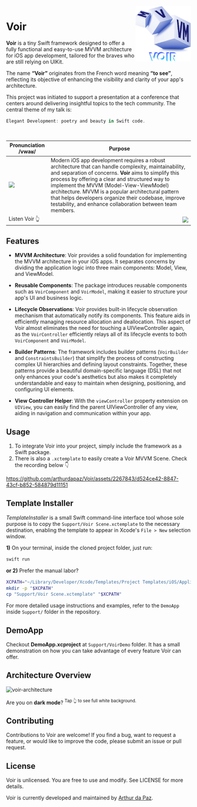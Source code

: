 <img align="right" src="/Support/VoirDemo/VoirDemo/Application/Resources/Assets.xcassets/voir.imageset/voir-image-transparent.png" width=30%>

# Voir

**Voir** is a tiny Swift framework designed to offer a fully functional and easy-to-use MVVM architecture for iOS app development, tailored for the braves who are still relying on UIKit.

The name **“Voir”** originates from the French word meaning **“to see”**, reflecting its objective of enhancing the visibility and clarity of your app's architecture.

This project was initiated to support a presentation at a conference that centers around delivering insightful topics to the tech community. The central theme of my talk is:

```swift
Elegant Development: poetry and beauty in Swift code.
```
<br/>
<p align="left">

| Pronunciation **/vwaʁ/** | Purpose |
|-|-|
| <img src="https://github.com/arthurdapaz/Voir/assets/2267843/cc10b766-788b-41d5-8c05-1d8d7ef45a89"> | Modern iOS app development requires a robust architecture that can handle complexity, maintainability, and separation of concerns. **Voir** aims to simplify this process by offering a clear and structured way to implement the MVVM (Model-View-ViewModel) architecture. MVVM is a popular architectural pattern that helps developers organize their codebase, improve testability, and enhance collaboration between team members. |
| Listen Voir 👆 | [<img align="right" src="https://github.com/arthurdapaz/Voir/actions/workflows/swift.yml/badge.svg">](https://github.com/arthurdapaz/Voir/actions/workflows/swift.yml) |

</p>

## Features

- **MVVM Architecture**: Voir provides a solid foundation for implementing the MVVM architecture in your iOS apps. It separates concerns by dividing the application logic into three main components: Model, View, and ViewModel.

- **Reusable Components**: The package introduces reusable components such as `VoirComponent` and `VoirModel`, making it easier to structure your app's UI and business logic.

- **Lifecycle Observations**: Voir provides built-in lifecycle observation mechanism that automatically notify its components. This feature aids in efficiently managing resource allocation and deallocation. This aspect of Voir almost eliminates the need for touching a UIViewController again, as the `VoirController` efficiently relays all of its lifecycle events to both `VoirComponent` and `VoirModel`.

- **Builder Patterns**: The framework includes builder patterns (`VoirBuilder` and `ConstraintsBuilder`) that simplify the process of constructing complex UI hierarchies and defining layout constraints. Together, these patterns provide a beautiful domain-specific language (DSL) that not only enhances your code's aesthetics but also makes it completely understandable and easy to maintain when designing, positioning, and configuring UI elements.

- **View Controller Helper**: With the `viewController` property extension on `UIView`, you can easily find the parent UIViewController of any view, aiding in navigation and communication within your app.

## Usage

1. To integrate Voir into your project, simply include the framework as a Swift package.
2. There is also a `.xctemplate` to easily create a Voir MVVM Scene. Check the recording below 👇 

https://github.com/arthurdapaz/Voir/assets/2267843/d524ce42-8847-43cf-b852-584879d11151

## Template Installer

*TemplateInstaller* is a small Swift command-line interface tool whose sole purpose is to copy the `Support/Voir Scene.xctemplate` to the necessary destination, enabling the template to appear in Xcode's `File > New` selection window.

**1)** On your terminal, inside the cloned project folder, just run:

```bash
swift run
```

**or 2)** Prefer the manual labor?

```bash
XCPATH="~/Library/Developer/Xcode/Templates/Project Templates/iOS/Application/"
mkdir -p "$XCPATH"
cp "Support/Voir Scene.xctemplate" "$XCPATH"
```

For more detailed usage instructions and examples, refer to the `DemoApp` inside `Support/` folder in the repository.

## DemoApp

Checkout **DemoApp.xcproject** at `Support/VoirDemo` folder. It has a small demonstration on how you can take advantage of every feature Voir can offer.

## Architecture Overview

![voir-architecture](https://github.com/arthurdapaz/Voir/assets/2267843/aebcb96f-ea86-433a-9964-ba60ebf8029a)

Are you on **dark mode**? <sup>Tap 👆 to see full white background.</sup>

## Contributing

Contributions to Voir are welcome! If you find a bug, want to request a feature, or would like to improve the code, please submit an issue or pull request.

## License

Voir is unlicensed. You are free to use and modify. See LICENSE for more details.

Voir is currently developed and maintained by [Arthur da Paz](https://github.com/arthurdapaz).
